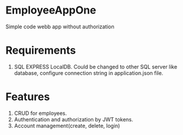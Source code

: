 # EmployeeAppOne
Simple code webb app without authorization
# Requirements
1. SQL EXPRESS LocalDB. Could be changed to other SQL server like database, configure connection string in application.json file.
# Features
1. CRUD for employees.
2. Authentication and authorization by JWT tokens.
3. Account management(create, delete, login)
